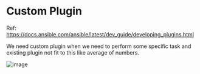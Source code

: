 Custom Plugin
================
Ref: https://docs.ansible.com/ansible/latest/dev_guide/developing_plugins.html

We need custom plugin when we need to perform some specific task and existing plugin not fit to this like average of numbers.

![image](https://github.com/user-attachments/assets/55c35f1d-34d1-47d5-bbeb-f8c62c6e5802)



